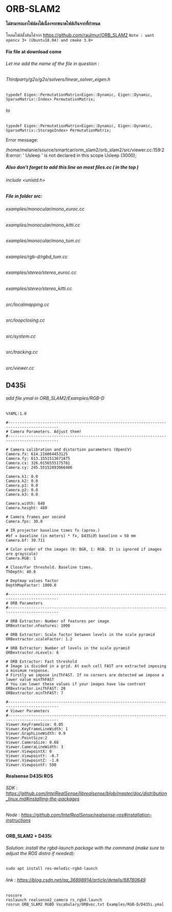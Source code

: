 # ORB-SLAM2
#### ไม่สามารถเอาไฟล์ลงได้เนื่องจากขนาดไฟล์เกินจากที่กำหนด
โหลดไฟล์ตั้งต้นได้จาก https://github.com/raulmur/ORB_SLAM2
`Note : want opencv 3+ (Ubuntu18.04) and cmake 3.8+`
#### Fix file at download come
###### Let me add the name of the file in question :
###### Thirdparty/g2o/g2o/solvers/linear_solver_eigen.h

###### 
```
typedef Eigen::PermutationMatrix<Eigen::Dynamic, Eigen::Dynamic, SparseMatrix::Index> PermutationMatrix;
```
###### to 
```
typedef Eigen::PermutationMatrix<Eigen::Dynamic, Eigen::Dynamic, SparseMatrix::StorageIndex> PermutationMatrix;
```
Error message:

/home/melanie/source/smartcar/orm_slam2/orb_slam2/src/viewer.cc:159:28:error: ' Usleep ' is not declared in this scope
Usleep (3000);
##### Also don't forget to add this line on most files.cc ( in the top )
###### include <unistd.h>

##### File in folder src:
###### examples/monocular/mono_euroc.cc
###### examples/monocular/mono_kitti.cc
###### examples/monocular/mono_tum.cc
###### examples/rgb-d/rgbd_tum.cc
###### examples/stereo/stereo_euroc.cc
###### examples/stereo/stereo_kitti.cc
###### src/localmapping.cc
###### src/loopclosing.cc
###### src/system.cc
###### src/tracking.cc
###### src/viewer.cc

## D435i 
###### add file.ymal in ORB_SLAM2/Examples/RGB-D
```
%YAML:1.0

#--------------------------------------------------------------------------------------------
# Camera Parameters. Adjust them!
#--------------------------------------------------------------------------------------------

# Camera calibration and distortion parameters (OpenCV)
Camera.fx: 614.216064453125
Camera.fy: 613.1551513671875
Camera.cx: 326.0156555175781
Camera.cy: 245.55152893066406

Camera.k1: 0.0
Camera.k2: 0.0
Camera.p1: 0.0
Camera.p2: 0.0
Camera.k3: 0.0

Camera.width: 640
Camera.height: 480

# Camera frames per second
Camera.fps: 30.0

# IR projector baseline times fx (aprox.)
#bf = baseline (in meters) * fx, D435i的 baseline = 50 mm
Camera.bf: 30.711

# Color order of the images (0: BGR, 1: RGB. It is ignored if images are grayscale)
Camera.RGB: 1

# Close/Far threshold. Baseline times.
ThDepth: 40.0

# Deptmap values factor
DepthMapFactor: 1000.0

#--------------------------------------------------------------------------------------------
# ORB Parameters
#--------------------------------------------------------------------------------------------

# ORB Extractor: Number of features per image
ORBextractor.nFeatures: 1000

# ORB Extractor: Scale factor between levels in the scale pyramid  
ORBextractor.scaleFactor: 1.2

# ORB Extractor: Number of levels in the scale pyramid 
ORBextractor.nLevels: 8

# ORB Extractor: Fast threshold
# Image is divided in a grid. At each cell FAST are extracted imposing a minimum response.
# Firstly we impose iniThFAST. If no corners are detected we impose a lower value minThFAST
# You can lower these values if your images have low contrast          
ORBextractor.iniThFAST: 20
ORBextractor.minThFAST: 7

#--------------------------------------------------------------------------------------------
# Viewer Parameters
#--------------------------------------------------------------------------------------------
Viewer.KeyFrameSize: 0.05
Viewer.KeyFrameLineWidth: 1
Viewer.GraphLineWidth: 0.9
Viewer.PointSize:2
Viewer.CameraSize: 0.08
Viewer.CameraLineWidth: 3
Viewer.ViewpointX: 0
Viewer.ViewpointY: -0.7
Viewer.ViewpointZ: -1.8
Viewer.ViewpointF: 500
```
#### Realsense D435i ROS
###### SDK  : https://github.com/IntelRealSense/librealsense/blob/master/doc/distribution_linux.md#installing-the-packages
###### Node : https://github.com/IntelRealSense/realsense-ros#installation-instructions
#### ORB_SLAM2 + D435i
###### Solution: install the rgbd-launch package with the command (make sure to adjust the ROS distro if needed):
```
sudo apt install ros-melodic-rgbd-launch
```
###### link : https://blog.csdn.net/qq_36898914/article/details/88780649
```
roscore
roslaunch realsense2_camera rs_rgbd.launch
rosrun ORB_SLAM2 RGBD Vocabulary/ORBvoc.txt Examples/RGB-D/D435i.ymal
```
